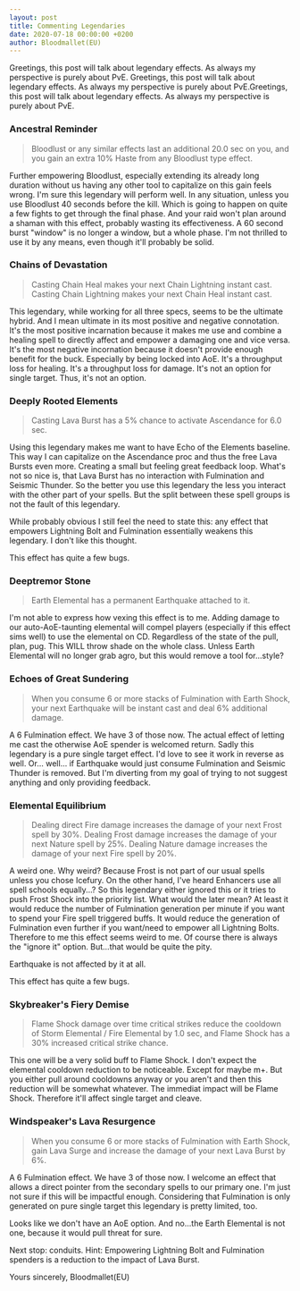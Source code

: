 ```yaml
---
layout: post
title: Commenting Legendaries
date: 2020-07-18 00:00:00 +0200
author: Bloodmallet(EU)
---
```

Greetings,
this post will talk about legendary effects. As always my perspective is purely about PvE.
Greetings,
this post will talk about legendary effects. As always my perspective is purely about PvE.Greetings,
this post will talk about legendary effects. As always my perspective is purely about PvE.
### Ancestral Reminder
> Bloodlust or any similar effects last an additional 20.0 sec on you, and you gain an extra 10% Haste from any Bloodlust type effect.

Further empowering Bloodlust, especially extending its already long duration without us having any other tool to capitalize on this gain feels wrong. I'm sure this legendary will perform well. In any situation, unless you use Bloodlust 40 seconds before the kill. Which is going to happen on quite a few fights to get through the final phase. And your raid won't plan around a shaman with this effect, probably wasting its effectiveness. A 60 second burst "window" is no longer a window, but a whole phase. I'm not thrilled to use it by any means, even though it'll probably be solid.

### Chains of Devastation
> Casting Chain Heal makes your next Chain Lightning instant cast. Casting Chain Lightning makes your next Chain Heal instant cast.

This legendary, while working for all three specs, seems to be the ultimate hybrid. And I mean ultimate in its most positive and negative connotation. It's the most positive incarnation because it makes me use and combine a healing spell to directly affect and empower a damaging one and vice versa. It's the most negative incornation because it doesn't provide enough benefit for the buck. Especially by being locked into AoE. It's a throughput loss for healing. It's a throughput loss for damage. It's not an option for single target. Thus, it's not an option.

### Deeply Rooted Elements
> Casting Lava Burst has a 5% chance to activate Ascendance for 6.0 sec.

Using this legendary makes me want to have Echo of the Elements baseline. This way I can capitalize on the Ascendance proc and thus the free Lava Bursts even more. Creating a small but feeling great feedback loop. What's not so nice is, that Lava Burst has no interaction with Fulmination and Seismic Thunder. So the better you use this legendary the less you interact with the other part of your spells. But the split between these spell groups is not the fault of this legendary.

While probably obvious I still feel the need to state this: any effect that empowers Lightning Bolt and Fulmination essentially weakens this legendary. I don't like this thought.

This effect has quite a few bugs.

### Deeptremor Stone
> Earth Elemental has a permanent Earthquake attached to it.

I'm not able to express how vexing this effect is to me. Adding damage to our auto-AoE-taunting elemental will compel players (especially if this effect sims well) to use the elemental on CD. Regardless of the state of the pull, plan, pug. This WILL throw shade on the whole class. Unless Earth Elemental will no longer grab agro, but this would remove a tool for...style?

### Echoes of Great Sundering
> When you consume 6 or more stacks of Fulmination with Earth Shock, your next Earthquake will be instant cast and deal 6% additional damage.

A 6 Fulmination effect. We have 3 of those now. The actual effect of letting me cast the otherwise AoE spender is welcomed return. Sadly this legendary is a pure single target effect. I'd love to see it work in reverse as well. Or... well... if Earthquake would just consume Fulmination and Seismic Thunder is removed. But I'm diverting from my goal of trying to not suggest anything and only providing feedback.

### Elemental Equilibrium
> Dealing direct Fire damage increases the damage of your next Frost spell by 30%. Dealing Frost damage increases the damage of your next Nature spell by 25%. Dealing Nature damage increases the damage of your next Fire spell by 20%.

A weird one. Why weird? Because Frost is not part of our usual spells unless you chose Icefury. On the other hand, I've heard Enhancers use all spell schools equally...? So this legendary either ignored this or it tries to push Frost Shock into the priority list. What would the later mean? At least it would reduce the number of Fulmination generation per minute if you want to spend your Fire spell triggered buffs. It would reduce the generation of Fulmination even further if you want/need to empower all Lightning Bolts. Therefore to me this effect seems weird to me. Of course there is always the "ignore it" option. But...that would be quite the pity.

Earthquake is not affected by it at all.

This effect has quite a few bugs.

### Skybreaker's Fiery Demise
> Flame Shock damage over time critical strikes reduce the cooldown of Storm Elemental / Fire Elemental by 1.0 sec, and Flame Shock has a 30% increased critical strike chance.

This one will be a very solid buff to Flame Shock. I don't expect the elemental cooldown reduction to be noticeable. Except for maybe m+. But you either pull around cooldowns anyway or you aren't and then this reduction will be somewhat whatever. The immediat impact will be Flame Shock. Therefore it'll affect single target and cleave.

### Windspeaker's Lava Resurgence
> When you consume 6 or more stacks of Fulmination with Earth Shock, gain Lava Surge and increase the damage of your next Lava Burst by 6%.

A 6 Fulmination effect. We have 3 of those now. I welcome an effect that allows a direct pointer from the secondary spells to our primary one. I'm just not sure if this will be impactful enough. Considering that Fulmination is only generated on pure single target this legendary is pretty limited, too.

Looks like we don't have an AoE option. And no...the Earth Elemental is not one, because it would pull threat for sure.

Next stop: conduits. Hint: Empowering Lightning Bolt and Fulmination spenders is a reduction to the impact of Lava Burst.

Yours sincerely,
Bloodmallet(EU)
